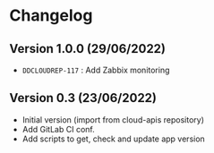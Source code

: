 Changelog
==========

Version 1.0.0 (29/06/2022)
--------------------------
* ``DDCLOUDREP-117`` : Add Zabbix monitoring

Version 0.3 (23/06/2022)
--------------------------
* Initial version (import from cloud-apis repository)
* Add GitLab CI conf.
* Add scripts to get, check and update app version